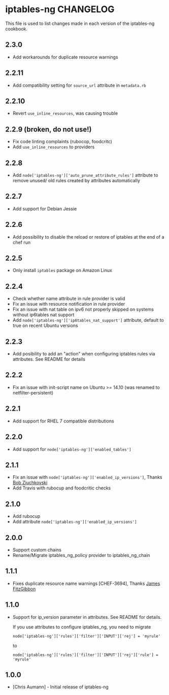 iptables-ng CHANGELOG
=====================

This file is used to list changes made in each version of the iptables-ng cookbook.

2.3.0
-----

- Add workarounds for duplicate resource warnings

2.2.11
------

- Add compatibility setting for `source_url` attribute in `metadata.rb`

2.2.10
------

- Revert `use_inline_resources`, was causing trouble

2.2.9 (broken, do not use!)
-----

- Fix code linting complaints (rubocop, foodcritc)
- Add `use_inline_resources` to providers

2.2.8
-----

- Add `node['iptables-ng']['auto_prune_attribute_rules']` attribute to remove unused/ old rules created by attributes automatically

2.2.7
-----

- Add support for Debian Jessie

2.2.6
-----

- Add possibility to disable the reload or restore of iptables at the end of a chef run

2.2.5
-----

- Only install `iptables` package on Amazon Linux

2.2.4
-----

- Check whether name attribute in rule provider is valid
- Fix an issue with resource notification in rule provider
- Fix an issue with nat table on ipv6 not properly skipped on systems without ip6tables nat support
- Add `node['iptables-ng']['ip6tables_nat_support']` attribute, default to true on recent Ubuntu
  versions

2.2.3
-----

- Add posibility to add an "action" when configuring iptables rules via attributes. See README for
  details

2.2.2
-----

- Fix an issue with init-script name on Ubuntu >= 14.10 (was renamed to netfilter-persistent)

2.2.1
-----

- Add support for RHEL 7 compatible distributions


2.2.0
-----

- Add support for `node['iptables-ng']['enabled_tables']`


2.1.1
-----

- Fix an issue with `node['iptables-ng']['enabled_ip_versions']`, Thanks [Bob Ziuchkovski](https://github.com/ziuchkovski)
- Add Travis with rubocup and foodcritic checks

2.1.0
-----

- Add rubocup
- Add attribute `node['iptables-ng']['enabled_ip_versions']`


2.0.0
-----

- Support custom chains
- Rename/Migrate iptables\_ng\_policy provider to iptables\_ng\_chain

1.1.1
-----

- Fixes duplicate resource name warnings [CHEF-3694], Thanks [James FitzGibbon](http://github.com/jf647)

1.1.0
-----

- Support for ip\_version parameter in attributes. See README for details.

  If you use attributes to configure iptables\_ng, you need to migrate

  ```node['iptables-ng']['rules']['filter']['INPUT']['rej'] = 'myrule'```

  to

  ```node['iptables-ng']['rules']['filter']['INPUT']['rej']['rule'] = 'myrule'```


1.0.0
-----
- [Chris Aumann] - Initial release of iptables-ng
